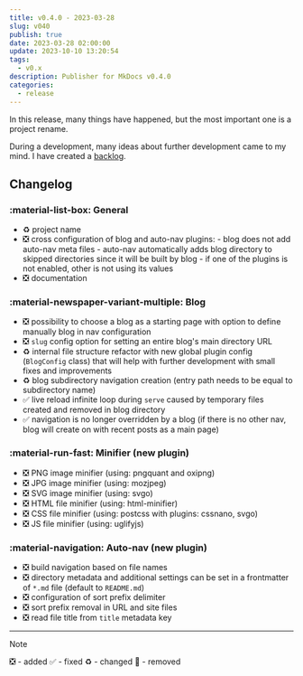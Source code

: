 ```yaml
---
title: v0.4.0 - 2023-03-28
slug: v040
publish: true
date: 2023-03-28 02:00:00
update: 2023-10-10 13:20:54
tags:
  - v0.x
description: Publisher for MkDocs v0.4.0
categories:
  - release
---
```


In this release, many things have happened, but the most important one is a project rename.

During a development, many ideas about further development came to my mind. I have created a [backlog](../07_dev/other/02_backlog.md).

<!-- more -->

## Changelog

### :material-list-box: General

- ♻️ project name
- ❎ cross configuration of blog and auto-nav plugins:
	  - blog does not add auto-nav meta files
	  - auto-nav automatically adds blog directory to skipped directories since it will be built by blog
	  - if one of the plugins is not enabled, other is not using its values
- ❎ documentation

### :material-newspaper-variant-multiple: Blog

- ❎ possibility to choose a blog as a starting page with option to define manually blog in nav configuration
- ❎ `slug` config option for setting an entire blog's main directory URL
- ♻️ internal file structure refactor with new global plugin config (`BlogConfig` class) that will help with further development with small fixes and improvements
- ♻️ blog subdirectory navigation creation (entry path needs to be equal to subdirectory name)
- ✅ live reload infinite loop during `serve` caused by temporary files created and removed in blog directory
- ✅ navigation is no longer overridden by a blog (if there is no other nav, blog will create on with recent posts as a main page)

### :material-run-fast: Minifier (new plugin)

- ❎ PNG image minifier (using: pngquant and oxipng)
- ❎ JPG image minifier (using: mozjpeg)
- ❎ SVG image minifier (using: svgo)
- ❎ HTML file minifier (using: html-minifier)
- ❎ CSS file minifier (using: postcss with plugins: cssnano, svgo)
- ❎ JS file minifier (using: uglifyjs)

### :material-navigation: Auto-nav (new plugin)

- ❎ build navigation based on file names
- ❎ directory metadata and additional settings can be set in a frontmatter of `*.md` file (default to `README.md`)
- ❎ configuration of sort prefix delimiter
- ❎ sort prefix removal in URL and site files
- ❎ read file title from `title` metadata key

---

> [!note]
> ❎ - added ✅ - fixed ♻️️ - changed 🚫 - removed
